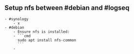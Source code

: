 ## Setup nfs between #debian and #logseq
	- #synology
		- x
	- #debian
		- Ensure nfs is installed:
		- ```cmd
		  sudo apt install nfs-common
		  ```
		-